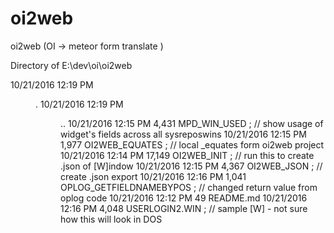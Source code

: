 # oi2web
oi2web (OI -> meteor form translate )
 
 Directory of E:\dev\oi\oi2web

10/21/2016  12:19 PM    <DIR>          .
10/21/2016  12:19 PM    <DIR>          ..
10/21/2016  12:15 PM             4,431 MPD_WIN_USED			; // show usage of widget's fields across all sysreposwins
10/21/2016  12:15 PM             1,977 OI2WEB_EQUATES			; // local _equates form oi2web project
10/21/2016  12:14 PM            17,149 OI2WEB_INIT			; // run this to create .json of [W]indow
10/21/2016  12:15 PM             4,367 OI2WEB_JSON			; // create .json export
10/21/2016  12:16 PM             1,041 OPLOG_GETFIELDNAMEBYPOS		; // changed return value from oplog code
10/21/2016  12:12 PM                49 README.md
10/21/2016  12:16 PM             4,048 USERLOGIN2.WIN			; // sample [W] - not sure how this will look in DOS
